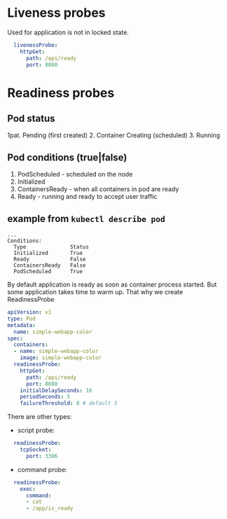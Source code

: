 # Liveness probes
Used for application is not in locked state.

```yml
  livenessProbe:
    httpGet:
      path: /api/ready
      port: 8080
```

# Readiness probes
## Pod status
1pat. Pending (first created)
2. Container Creating (scheduled)
3. Running 

## Pod conditions (true|false)
1. PodScheduled - scheduled on the node
2. Initialized
3. ContainersReady - when all containers in pod are ready
4. Ready - running and ready to accept user traffic

## example from `kubectl describe pod`
```
...
Conditions:
  Type              Status
  Initialized       True 
  Ready             False 
  ContainersReady   False 
  PodScheduled      True 
```
By default application is ready as soon as container process started. But some application takes time to warm up. That why we create ReadinessProbe

```yml
apiVersion: v1
type: Pod
metadata:
  name: simple-webapp-color
spec:
  containers:
  - name: simple-webapp-color
    image: simple-webapp-color
  readinessProbe:
    httpGet:
      path: /api/ready
      port: 8080
    initialDelaySeconds: 10 
    periodSeconds: 5
    failureThreshold: 8 # default 3
```
There are other types:

- script probe:
```yml
  readinessProbe:
    tcpSocket:
      port: 3306
```

- command probe:
```yml
  readinessProbe:
    exec:
      command:
      - cat
      - /app/is_ready
```